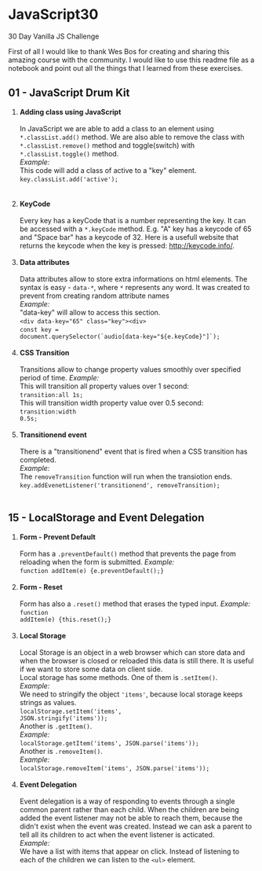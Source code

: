 # JavaScript30
30 Day Vanilla JS Challenge

First of all I would like to thank Wes Bos for creating and sharing this amazing course with the community. I would like to use this readme file as a notebook and point out all the things that I learned from these exercises.

<h2>01 - JavaScript Drum Kit</h2>

1. <b>Adding class using JavaScript</b>
</br></br>
In JavaScript we are able to add a class to an element using <code>\*.classList.add()</code> method. We are also able to remove the class with <code>\*.classList.remove()</code> method and toggle(switch) with <code>\*.classList.toggle()</code> method.</br>
<i>Example:</i></br>
This code will add a class of active to a "key" element.</br>
<code>key.classList.add('active');</code></br>
</br></br>
2. <b>KeyCode</b>
</br></br>
Every key has a keyCode that is a number representing the key. It can be accessed with a <code>\*.keyCode</code> method. E.g. "A" key has a keycode of 65 and "Space bar" has a keycode of 32. Here is a usefull website that returns the keycode when the key is pressed: http://keycode.info/.
</br></br>
3. <b>Data attributes</b>
</br></br>
Data attributes allow to store extra informations on html elements. The syntax is easy - <code>data-\*</code>, where <code>\*</code> represents any word. It was created to prevent from creating random attribute names</br>
<i>Example:</i></br>
"data-key" will allow to access this section.</br>
`<div data-key="65" class="key"><div>`</br>
<code>const key = document.querySelector(&#96;audio[data-key="${e.keyCode}"]&#96;);</code>
</br></br>
4. <b>CSS Transition</b>
</br></br>
Transitions allow to change property values smoothly over specified period of time.
<i>Example:</i></br>
This will transition all property values over 1 second:</br>
<code>transition:all 1s;</code></br>
This will transition width property value over 0.5 second:</br>
<code>transition:width 0.5s;</code>
</br></br>
5. <b>Transitionend event</b>
</br></br>
There is a "transitionend" event that is fired when a CSS transition has completed.</br>
<i>Example:</i></br>
The `removeTransition` function will run when the transiotion ends.</br>
<code>key.addEvenetListener('transitionend', removeTransition);</code>
</br></br>

<h2>15 - LocalStorage and Event Delegation</h2>

1. <b>Form - Prevent Default</b>
</br></br>
Form has a <code>.preventDefault()</code> method that prevents the page from reloading when the form is submitted.
<i>Example:</i></br>
<code>function addItem(e) {e.preventDefault();}</code>
</br></br>
2. <b>Form - Reset</b>
</br></br>
Form has also a <code>.reset()</code> method that erases the typed input.
<i>Example:</i></br>
<code>function addItem(e) {this.reset();}</code>
</br></br>
3. <b>Local Storage</b>
</br></br>
Local Storage is an object in a web browser which can store data and when the browser is closed or reloaded this data is still there. It is useful if we want to store some data on client side.</br>
Local storage has some methods. One of them is `.setItem()`.</br>
<i>Example:</i></br>
We need to stringify the object `'items'`, because local storage keeps strings as values.</br>
<code>localStorage.setItem('items', JSON.stringify('items'));</code></br>
Another is `.getItem()`.</br>
<i>Example:</i></br>
<code>localStorage.getItem('items', JSON.parse('items'));</code></br>
Another is `.removeItem()`.</br>
<i>Example:</i></br>
<code>localStorage.removeItem('items', JSON.parse('items'));</code>
</br></br>
4. <b>Event Delegation</b>
</br></br>
Event delegation is a way of responding to events through a single common parent rather than each child. When the children are being added the event listener may not be able to reach them, because the didn't exist when the event was created. Instead we can ask a parent to tell all its children to act when the event listener is acticated.</br>
<i>Example:</i></br>
We have a list with items that appear on click. Instead of listening to each of the children we can listen to the `<ul>` element.</br>
</br></br>
